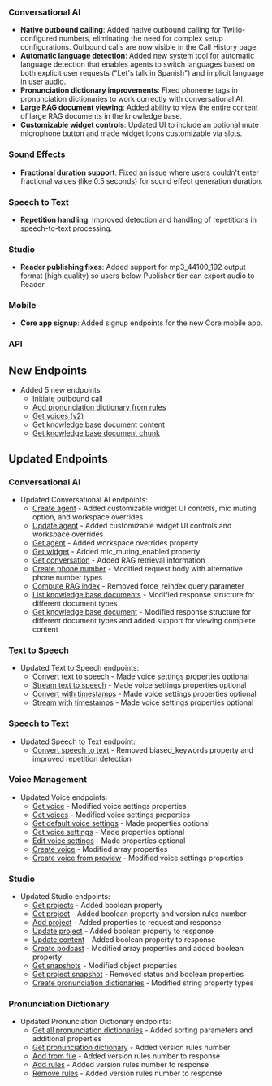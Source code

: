 ### Conversational AI

- **Native outbound calling**: Added native outbound calling for Twilio-configured numbers, eliminating the need for complex setup configurations. Outbound calls are now visible in the Call History page.
- **Automatic language detection**: Added new system tool for automatic language detection that enables agents to switch languages based on both explicit user requests ("Let's talk in Spanish") and implicit language in user audio.
- **Pronunciation dictionary improvements**: Fixed phoneme tags in pronunciation dictionaries to work correctly with conversational AI.
- **Large RAG document viewing**: Added ability to view the entire content of large RAG documents in the knowledge base.
- **Customizable widget controls**: Updated UI to include an optional mute microphone button and made widget icons customizable via slots.

### Sound Effects

- **Fractional duration support**: Fixed an issue where users couldn't enter fractional values (like 0.5 seconds) for sound effect generation duration.

### Speech to Text

- **Repetition handling**: Improved detection and handling of repetitions in speech-to-text processing.

### Studio

- **Reader publishing fixes**: Added support for mp3_44100_192 output format (high quality) so users below Publisher tier can export audio to Reader.

### Mobile

- **Core app signup**: Added signup endpoints for the new Core mobile app.

### API

<Accordion title="View API changes">

## New Endpoints

- Added 5 new endpoints:
  - [Initiate outbound call](/docs/api-reference/phone-numbers/twilio-outbound-call)
  - [Add pronunciation dictionary from rules](/docs/api-reference/pronunciation-dictionary/add-rules)
  - [Get voices (v2)](/docs/api-reference/voices/search)
  - [Get knowledge base document content](/docs/api-reference/knowledge-base/get-knowledge-base-document-content)
  - [Get knowledge base document chunk](/docs/api-reference/knowledge-base/get-knowledge-base-document-part-by-id)

## Updated Endpoints

### Conversational AI

- Updated Conversational AI endpoints:
  - [Create agent](/docs/api-reference/agents/create-agent) - Added customizable widget UI controls, mic muting option, and workspace overrides
  - [Update agent](/docs/api-reference/agents/update-agent) - Added customizable widget UI controls and workspace overrides
  - [Get agent](/docs/api-reference/agents/get-agent) - Added workspace overrides property
  - [Get widget](/docs/api-reference/widget/get-agent-widget) - Added mic_muting_enabled property
  - [Get conversation](/docs/api-reference/conversations/get-conversation) - Added RAG retrieval information
  - [Create phone number](/docs/api-reference/phone-numbers/create-phone-number) - Modified request body with alternative phone number types
  - [Compute RAG index](/docs/api-reference/knowledge-base/rag-index-status) - Removed force_reindex query parameter
  - [List knowledge base documents](/docs/api-reference/knowledge-base/get-knowledge-base-list) - Modified response structure for different document types
  - [Get knowledge base document](/docs/api-reference/knowledge-base/get-knowledge-base-document-by-id) - Modified response structure for different document types and added support for viewing complete content

### Text to Speech

- Updated Text to Speech endpoints:
  - [Convert text to speech](/docs/api-reference/text-to-speech/convert) - Made voice settings properties optional
  - [Stream text to speech](/docs/api-reference/text-to-speech/convert-as-stream) - Made voice settings properties optional
  - [Convert with timestamps](/docs/api-reference/text-to-speech/convert-with-timestamps) - Made voice settings properties optional
  - [Stream with timestamps](/docs/api-reference/text-to-speech/stream-with-timestamps) - Made voice settings properties optional

### Speech to Text

- Updated Speech to Text endpoint:
  - [Convert speech to text](/docs/api-reference/speech-to-text/convert) - Removed biased_keywords property and improved repetition detection

### Voice Management

- Updated Voice endpoints:
  - [Get voice](/docs/api-reference/voices/get) - Modified voice settings properties
  - [Get voices](/docs/api-reference/voices/get-all) - Modified voice settings properties
  - [Get default voice settings](/docs/api-reference/voices/get-default-settings) - Made properties optional
  - [Get voice settings](/docs/api-reference/voices/get-settings) - Made properties optional
  - [Edit voice settings](/docs/api-reference/voices/edit-settings) - Made properties optional
  - [Create voice](/docs/api-reference/voices/add) - Modified array properties
  - [Create voice from preview](/docs/api-reference/text-to-voice/create-voice-from-preview) - Modified voice settings properties

### Studio

- Updated Studio endpoints:
  - [Get projects](/docs/api-reference/studio/get-projects) - Added boolean property
  - [Get project](/docs/api-reference/studio/get-project) - Added boolean property and version rules number
  - [Add project](/docs/api-reference/studio/add-project) - Added properties to request and response
  - [Update project](/docs/api-reference/studio/edit-project) - Added boolean property to response
  - [Update content](/docs/api-reference/studio/update-content) - Added boolean property to response
  - [Create podcast](/docs/api-reference/studio/create-podcast) - Modified array properties and added boolean property
  - [Get snapshots](/docs/api-reference/studio/get-snapshots) - Modified object properties
  - [Get project snapshot](/docs/api-reference/studio/get-project-snapshot) - Removed status and boolean properties
  - [Create pronunciation dictionaries](/docs/api-reference/studio/create-pronunciation-dictionaries) - Modified string property types

### Pronunciation Dictionary

- Updated Pronunciation Dictionary endpoints:
  - [Get all pronunciation dictionaries](/docs/api-reference/pronunciation-dictionary/get-all) - Added sorting parameters and additional properties
  - [Get pronunciation dictionary](/docs/api-reference/pronunciation-dictionary/get) - Added version rules number
  - [Add from file](/docs/api-reference/pronunciation-dictionary/add-from-file) - Added version rules number to response
  - [Add rules](/docs/api-reference/pronunciation-dictionary/add-rules) - Added version rules number to response
  - [Remove rules](/docs/api-reference/pronunciation-dictionary/remove-rules) - Added version rules number to response

</Accordion>
